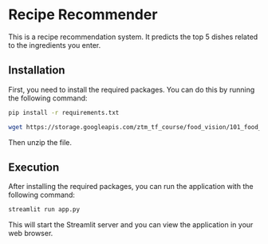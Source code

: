 # Recipe Recommender

This is a recipe recommendation system. It predicts the top 5 dishes related to the ingredients you enter.

## Installation

First, you need to install the required packages. You can do this by running the following command:

```bash
pip install -r requirements.txt
```

```bash
wget https://storage.googleapis.com/ztm_tf_course/food_vision/101_food_classes_10_percent.zip
```

Then unzip the file.

## Execution
After installing the required packages, you can run the application with the following command:

```bash
streamlit run app.py
```
This will start the Streamlit server and you can view the application in your web browser.

